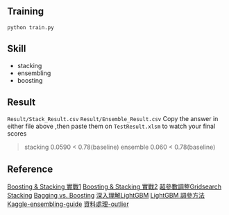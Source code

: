 ## Training
`python train.py`


## Skill
* stacking 
* ensembling
* boosting

## Result
`Result/Stack_Result.csv`
`Result/Ensemble_Result.csv`
Copy the answer in either file above ,then paste them on `TestResult.xlsm` to watch your final scores
> stacking 0.0590 < 0.78(baseline) 
> ensemble 0.060 < 0.78(baseline)

## Reference
[Boosting & Stacking 實戰1](https://ithelp.ithome.com.tw/articles/10227446)
[Boosting & Stacking 實戰2](https://ithelp.ithome.com.tw/articles/10227786)
[超參數調整Gridsearch](https://ithelp.ithome.com.tw/articles/10223231)
[Stacking](https://zhuanlan.zhihu.com/p/35847556)
[Bagging vs. Boosting](https://ithelp.ithome.com.tw/articles/10249830)
[深入理解LightGBM](https://zhuanlan.zhihu.com/p/99069186)
[LightGBM 調參方法](https://www.itread01.com/content/1543214717.html)
[Kaggle-ensembling-guide](https://mlwave.com/kaggle-ensembling-guide/)
[資料處理-outlier](https://codertw.com/%E7%A8%8B%E5%BC%8F%E8%AA%9E%E8%A8%80/32369/)